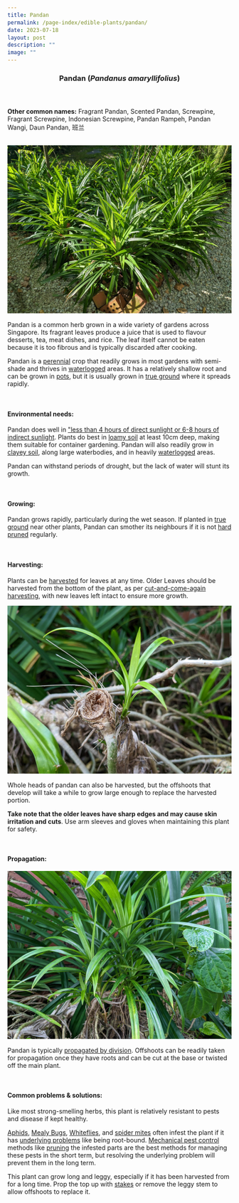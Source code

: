 ```yaml
---
title: Pandan
permalink: /page-index/edible-plants/pandan/
date: 2023-07-18
layout: post
description: ""
image: ""
---
```

<header> 
	<h3>Pandan (<em>Pandanus amaryllifolius</em>)</h3> 
</header> 
 
<section> 
	<p><strong>Other common names:</strong> Fragrant Pandan, Scented Pandan, Screwpine, Fragrant Screwpine, Indonesian Screwpine, Pandan Rampeh, Pandan Wangi, Daun Pandan, 班兰</p> 
	<br> 
</section> 
 
<section>
	<img title="Pandan plants growing in a Community Garden. Photo by Jacqueline Chua." src="/images/Plants/pandan_jacquelinechua.jpg">
	<p>Pandan is a common herb grown in a wide variety of gardens across Singapore. Its fragrant leaves produce a juice that is used to flavour desserts, tea, meat dishes, and rice. The leaf itself cannot be eaten because it is too fibrous and is typically discarded after cooking.</p>
	<p>Pandan is a <a href="/learn-more-about-gardening/glossary/#p">perennial</a> crop that readily grows in most gardens with semi-shade and thrives in <a href="/page-index/plant-problems/waterlogging/">waterlogged</a> areas. It has a relatively shallow root and can be grown in <a href="/page-index/horticulture-techniques/planting-in-containers/">pots</a>, but it is usually grown in <a href="/page-index/horticulture-techniques/true-ground/">true ground</a> where it spreads rapidly.</p>
	<br>
</section> 
 
<section> 
  <h4>Environmental needs:</h4> 
		 <p> Pandan does well in <a href="/page-index/horticulture-techniques/gauging-light/">"less than 4 hours of direct sunlight or 6-8 hours of indirect sunlight</a>. Plants do best in <a href="/page-index/horticulture-techniques/soil/">loamy soil</a> at least 10cm deep, making them suitable for container gardening. Pandan will also readily grow in <a href="/page-index/horticulture-techniques/soil/">clayey soil</a>, along large waterbodies, and in heavily <a href="/page-index/plant-problems/waterlogging/">waterlogged</a> areas.</p>
		<p>Pandan can withstand periods of drought, but the lack of water will stunt its growth.</p> 
	<br> 
</section> 
  
<section> 
  <h4>Growing:</h4> 
		<p>Pandan grows rapidly, particularly during the wet season. If planted in <a href="/page-index/horticulture-techniques/true-ground">true ground</a> near other plants, Pandan can smother its neighbours if it is not <a href="/page-index/horticulture-techniques/pruning/">hard pruned</a> regularly.</p> 
	<br> 
</section> 
 
<section> 
  <h4>Harvesting:</h4> 
	<p>Plants can be <a href="/page-index/horticulture-techniques/harvesting-hygiene">harvested</a> for leaves at any time. Older Leaves should be harvested from the bottom of the plant, as per <a href="/page-index/horticulture-techniques/cut-and-come-again">cut-and-come-again harvesting</a>, with new leaves left intact to ensure more growth.</p>
	<img title="A pandan offshoot growing from the leftover root of a previously harvested plant. Photo by Jacqueline Chua." src="/images/Plants/pandan_suckers%20(1)_jacquelinechua.jpg">	
<p>Whole heads of pandan can also be harvested, but the offshoots that develop will take a while to grow large enough to replace the harvested portion. </p>
	<p><b>Take note that the older leaves have sharp edges and may cause skin irritation and cuts</b>. Use arm sleeves and gloves when maintaining this plant for safety.</p> 
	<br> 
</section> 
  
<section> 
  <h4>Propagation:</h4> 
		<img title="Young Pandan offshoots with plenty of roots. Photo by Jacqueline Chua." src="/images/Plants/pandan_suckers%20(2)_jacquelinechua.jpg">
	<p>Pandan is typically <a href="/page-index/horticulture-techniques/propagating-by-division">propagated by division</a>. Offshoots can be readily taken for propagation once they have roots and can be cut at the base or twisted off the main plant.</p> 
	<br> 
</section> 
 
<section> 
  <h4>Common problems &amp; solutions:</h4> 
		<p> Like most strong-smelling herbs, this plant is relatively resistant to pests and disease if kept healthy.</p>
		<p><a href="/page-index/pests/aphids/">Aphids</a>, <a href="/page-index/pests/mealy-bugs/">Mealy Bugs</a>, <a href="/page-index/pests/whiteflies/">Whiteflies</a>, and <a href="/page-index/pests/spider-mites/">spider mites</a> often infest the plant if it has <a href="/learn-more-about-gardening/plant-problems/">underlying problems</a> like being root-bound. <a href="/horticulture-techniques/pest-control/">Mechanical pest control</a> methods like <a href="/page-index/horticulture-techniques/pruning/">pruning</a> the infested parts are the best methods for managing these pests in the short term, but resolving the underlying problem will prevent them in the long term.</p>
		<p>This plant can grow long and leggy, especially if it has been harvested from for a long time. Prop the top up with <a href="/page-index/hardscapes/staking/">stakes</a> or remove the leggy stem to allow offshoots to replace it.</p>
	<br> 
</section>
